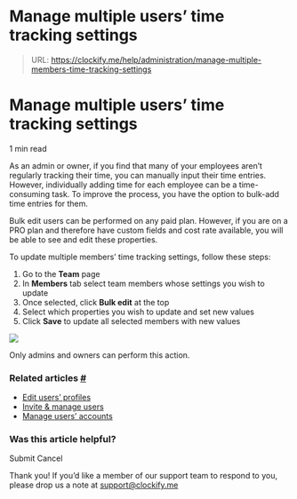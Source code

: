 # Manage multiple users’ time tracking settings

> URL: https://clockify.me/help/administration/manage-multiple-members-time-tracking-settings

# Manage multiple users’ time tracking settings

1 min read

As an admin or owner, if you find that many of your employees aren’t regularly tracking their time, you can manually input their time entries. However, individually adding time for each employee can be a time-consuming task. To improve the process, you have the option to bulk-add time entries for them.

Bulk edit users can be performed on any paid plan. However, if you are on a PRO plan and therefore have custom fields and cost rate available, you will be able to see and edit these properties.

To update multiple members’ time tracking settings, follow these steps:

1. Go to the **Team** page
2. In **Members** tab select team members whose settings you wish to update
3. Once selected, click **Bulk edit** at the top
4. Select which properties you wish to update and set new values
5. Click **Save** to update all selected members with new values

![](https://clockify.me/help/wp-content/uploads/2024/06/Screenshot-2025-04-03-at-09.30.50.png)

Only admins and owners can perform this action.

### Related articles [#](#related-articles)

* [Edit users’ profiles](https://clockify.me/help/administration/edit-profiles)
* [Invite & manage users](https://clockify.me/help/administration/inviting-users)
* [Manage users’ accounts](https://clockify.me/help/administration/manage-accounts)

### Was this article helpful?

Submit
Cancel

Thank you! If you’d like a member of our support team to respond to you, please drop us a note at support@clockify.me